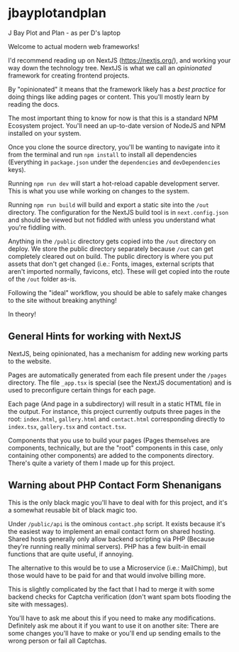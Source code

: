 # jbayplotandplan
J Bay Plot and Plan - as per D's laptop

Welcome to actual modern web frameworks!

I'd recommend reading up on NextJS (https://nextjs.org/), and working your way down the technology tree.
NextJS is what we call an _opinionated_ framework for creating frontend projects.

By "opinionated" it means that the framework likely has a _best practice_ for doing things like adding pages or content. This you'll mostly learn by reading the docs.

The most important thing to know for now is that this is a standard NPM Ecosystem project. You'll need an up-to-date version of NodeJS and NPM installed on your system.

Once you clone the source directory, you'll be wanting to navigate into it from the terminal and run `npm install` to install all dependencies (Everything in `package.json` under the `dependencies` and `devDependencies` keys).

Running `npm run dev` will start a hot-reload capable development server. This is what you
use while working on changes to the system.

Running `npm run build` will build and export a static site into the `/out` directory. The configuration for the NextJS build tool is in `next.config.json` and should be viewed but not fiddled with unless you understand what you're fiddling with.

Anything in the `/public` directory gets copied into the `/out` directory on deploy. We store the public directory separately because `/out` can get completely cleared out on build. The public directory is where you put assets that don't get changed (i.e.: Fonts, images, external scripts that aren't imported normally, favicons, etc). These will get copied into the route of the `/out` folder as-is.

Following the "ideal" workflow, you should be able to safely make changes to the site without breaking anything!

In theory!

## General Hints for working with NextJS

NextJS, being opinionated, has a mechanism for adding new working parts to the website.

Pages are automatically generated from each file present under the `/pages` directory. The file `_app.tsx` is special (see the NextJS documentation) and is used to preconfigure certain things for each page.

Each page (And page in a subdirectory) will result in a static HTML file in the output. For instance, this project currently outputs three pages in the root: `index.html`, `gallery.html` and `contact.html` corresponding directly to `index.tsx`, `gallery.tsx` and `contact.tsx`.

Components that you use to build your pages (Pages themselves are components, technically, but are the "root" components in this case, only containing other components) are added to the components directory. There's quite a variety of them I made up for this project.

## Warning about PHP Contact Form Shenanigans

This is the only black magic you'll have to deal with for this project, and it's a somewhat reusable bit of black magic too.

Under `/public/api` is the ominous `contact.php` script. It exists because it's the easiest way to implement an email contact form on shared hosting. Shared hosts generally only allow backend scripting via PHP (Because they're running really minimal servers). PHP has a few built-in email functions that are quite useful, if annoying.

The alternative to this would be to use a Microservice (i.e.: MailChimp), but those would have to be paid for and that would involve billing more.

This is slightly complicated by the fact that I had to merge it with some backend checks for Captcha verification (don't want spam bots flooding the site with messages).

You'll have to ask me about this if you need to make any modifications. Definitely ask me about it if you want to use it on another site: There are some changes you'll have to make or you'll end up sending emails to the wrong person or fail all Captchas.
